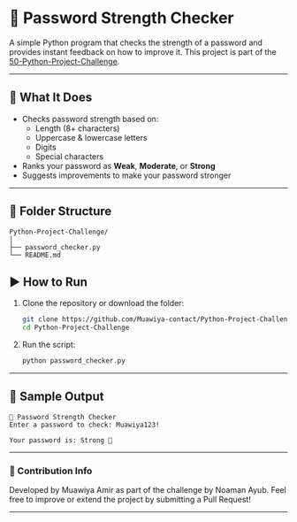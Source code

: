 # 🔐 Password Strength Checker

A simple Python program that checks the strength of a password and provides instant feedback on how to improve it. This project is part of the [50-Python-Project-Challenge](https://github.com/noamanayub/50-Python-Project-Challenge).

---

## 🚀 What It Does

- Checks password strength based on:
  - Length (8+ characters)
  - Uppercase & lowercase letters
  - Digits
  - Special characters
- Ranks your password as **Weak**, **Moderate**, or **Strong**
- Suggests improvements to make your password stronger

---

## 📁 Folder Structure

```
Python-Project-Challenge/
│
├── password_checker.py
└── README.md
```
## ▶️ How to Run

1. Clone the repository or download the folder:
   ```bash
   git clone https://github.com/Muawiya-contact/Python-Project-Challenge.git
   cd Python-Project-Challenge
   ```
2. Run the script:
    ```bash
    python password_checker.py
    ```

---    
## 📌 Sample Output   
```pgsql
🔐 Password Strength Checker
Enter a password to check: Muawiya123!

Your password is: Strong 💪
```

---
### 🙌 Contribution Info
Developed by Muawiya Amir as part of the challenge by Noaman Ayub.
Feel free to improve or extend the project by submitting a Pull Request!

----
